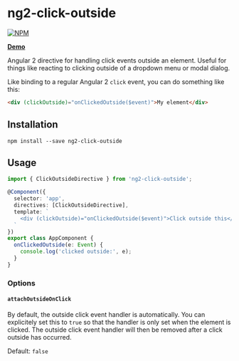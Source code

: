 # ng2-click-outside

[![NPM](https://nodei.co/npm/ng2-click-outside.png?compact=true)](https://nodei.co/npm/ng2-click-outside/)

**[Demo](http://echeung.me/ng2-click-outside/)**

Angular 2 directive for handling click events outside an element. Useful for things like reacting to clicking
outside of a dropdown menu or modal dialog.

Like binding to a regular Angular 2 `click` event, you can do something like this:

```HTML
<div (clickOutside)="onClickedOutside($event)">My element</div>
```


## Installation

```shell
npm install --save ng2-click-outside
```


## Usage

```typescript
import { ClickOutsideDirective } from 'ng2-click-outside';

@Component({
  selector: 'app',
  directives: [ClickOutsideDirective],
  template: `
    <div (clickOutside)="onClickedOutside($event)">Click outside this</div>
  `
})
export class AppComponent {
  onClickedOutside(e: Event) {
    console.log('clicked outside:', e);
  }
}
```

### Options

#### `attachOutsideOnClick`

By default, the outside click event handler is automatically. You can explicitely set this to `true`
so that the handler is only set when the element is clicked. The outside click event handler will
then be removed after a click outside has occurred.

Default: `false`